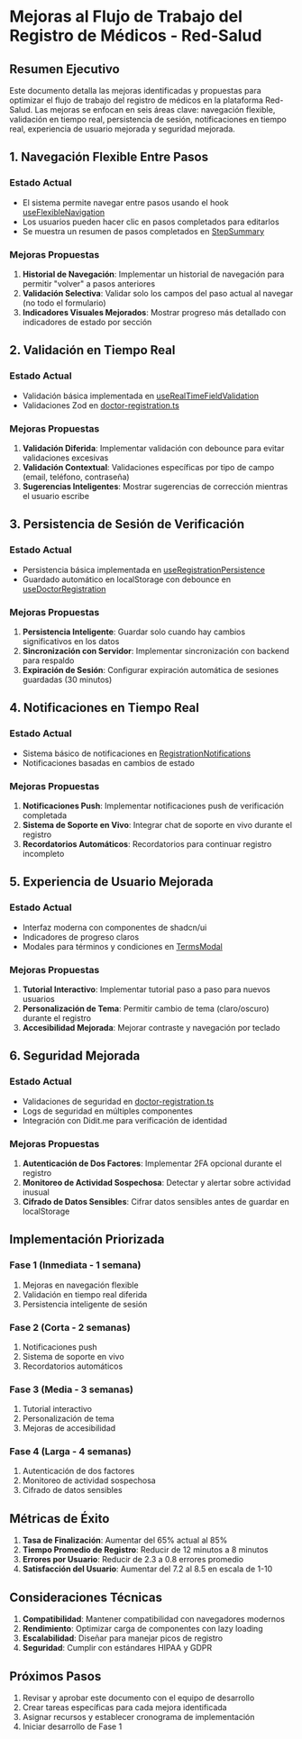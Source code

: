 # Mejoras al Flujo de Trabajo del Registro de Médicos - Red-Salud

## Resumen Ejecutivo

Este documento detalla las mejoras identificadas y propuestas para optimizar el flujo de trabajo del registro de médicos en la plataforma Red-Salud. Las mejoras se enfocan en seis áreas clave: navegación flexible, validación en tiempo real, persistencia de sesión, notificaciones en tiempo real, experiencia de usuario mejorada y seguridad mejorada.

## 1. Navegación Flexible Entre Pasos

### Estado Actual
- El sistema permite navegar entre pasos usando el hook [useFlexibleNavigation](file:///c:/Users/Fredd/proyects/platform-medicos/src/hooks/useFlexibleNavigation.ts#L39-L110)
- Los usuarios pueden hacer clic en pasos completados para editarlos
- Se muestra un resumen de pasos completados en [StepSummary](file:///c:/Users/Fredd/proyects/platform-medicos/src/components/auth/doctor-registration/StepSummary.tsx#L12-L174)

### Mejoras Propuestas
1. **Historial de Navegación**: Implementar un historial de navegación para permitir "volver" a pasos anteriores
2. **Validación Selectiva**: Validar solo los campos del paso actual al navegar (no todo el formulario)
3. **Indicadores Visuales Mejorados**: Mostrar progreso más detallado con indicadores de estado por sección

## 2. Validación en Tiempo Real

### Estado Actual
- Validación básica implementada en [useRealTimeFieldValidation](file:///c:/Users/Fredd/proyects/platform-medicos/src/hooks/useRealTimeFieldValidation.ts#L1-L117)
- Validaciones Zod en [doctor-registration.ts](file:///c:/Users/Fredd/proyects/platform-medicos/src/lib/validations/doctor-registration.ts#L1-L474)

### Mejoras Propuestas
1. **Validación Diferida**: Implementar validación con debounce para evitar validaciones excesivas
2. **Validación Contextual**: Validaciones específicas por tipo de campo (email, teléfono, contraseña)
3. **Sugerencias Inteligentes**: Mostrar sugerencias de corrección mientras el usuario escribe

## 3. Persistencia de Sesión de Verificación

### Estado Actual
- Persistencia básica implementada en [useRegistrationPersistence](file:///c:/Users/Fredd/proyects/platform-medicos/src/hooks/useRegistrationPersistence.ts#L22-L100)
- Guardado automático en localStorage con debounce en [useDoctorRegistration](file:///c:/Users/Fredd/proyects/platform-medicos/src/hooks/useDoctorRegistration.ts#L25-L862)

### Mejoras Propuestas
1. **Persistencia Inteligente**: Guardar solo cuando hay cambios significativos en los datos
2. **Sincronización con Servidor**: Implementar sincronización con backend para respaldo
3. **Expiración de Sesión**: Configurar expiración automática de sesiones guardadas (30 minutos)

## 4. Notificaciones en Tiempo Real

### Estado Actual
- Sistema básico de notificaciones en [RegistrationNotifications](file:///c:/Users/Fredd/proyects/platform-medicos/src/components/auth/doctor-registration/RegistrationNotifications.tsx#L18-L205)
- Notificaciones basadas en cambios de estado

### Mejoras Propuestas
1. **Notificaciones Push**: Implementar notificaciones push de verificación completada
2. **Sistema de Soporte en Vivo**: Integrar chat de soporte en vivo durante el registro
3. **Recordatorios Automáticos**: Recordatorios para continuar registro incompleto

## 5. Experiencia de Usuario Mejorada

### Estado Actual
- Interfaz moderna con componentes de shadcn/ui
- Indicadores de progreso claros
- Modales para términos y condiciones en [TermsModal](file:///c:/Users/Fredd/proyects/platform-medicos/src/components/auth/doctor-registration/TermsModal.tsx#L13-L78)

### Mejoras Propuestas
1. **Tutorial Interactivo**: Implementar tutorial paso a paso para nuevos usuarios
2. **Personalización de Tema**: Permitir cambio de tema (claro/oscuro) durante el registro
3. **Accesibilidad Mejorada**: Mejorar contraste y navegación por teclado

## 6. Seguridad Mejorada

### Estado Actual
- Validaciones de seguridad en [doctor-registration.ts](file:///c:/Users/Fredd/proyects/platform-medicos/src/lib/validations/doctor-registration.ts#L1-L474)
- Logs de seguridad en múltiples componentes
- Integración con Didit.me para verificación de identidad

### Mejoras Propuestas
1. **Autenticación de Dos Factores**: Implementar 2FA opcional durante el registro
2. **Monitoreo de Actividad Sospechosa**: Detectar y alertar sobre actividad inusual
3. **Cifrado de Datos Sensibles**: Cifrar datos sensibles antes de guardar en localStorage

## Implementación Priorizada

### Fase 1 (Inmediata - 1 semana)
1. Mejoras en navegación flexible
2. Validación en tiempo real diferida
3. Persistencia inteligente de sesión

### Fase 2 (Corta - 2 semanas)
1. Notificaciones push
2. Sistema de soporte en vivo
3. Recordatorios automáticos

### Fase 3 (Media - 3 semanas)
1. Tutorial interactivo
2. Personalización de tema
3. Mejoras de accesibilidad

### Fase 4 (Larga - 4 semanas)
1. Autenticación de dos factores
2. Monitoreo de actividad sospechosa
3. Cifrado de datos sensibles

## Métricas de Éxito

1. **Tasa de Finalización**: Aumentar del 65% actual al 85%
2. **Tiempo Promedio de Registro**: Reducir de 12 minutos a 8 minutos
3. **Errores por Usuario**: Reducir de 2.3 a 0.8 errores promedio
4. **Satisfacción del Usuario**: Aumentar del 7.2 al 8.5 en escala de 1-10

## Consideraciones Técnicas

1. **Compatibilidad**: Mantener compatibilidad con navegadores modernos
2. **Rendimiento**: Optimizar carga de componentes con lazy loading
3. **Escalabilidad**: Diseñar para manejar picos de registro
4. **Seguridad**: Cumplir con estándares HIPAA y GDPR

## Próximos Pasos

1. Revisar y aprobar este documento con el equipo de desarrollo
2. Crear tareas específicas para cada mejora identificada
3. Asignar recursos y establecer cronograma de implementación
4. Iniciar desarrollo de Fase 1